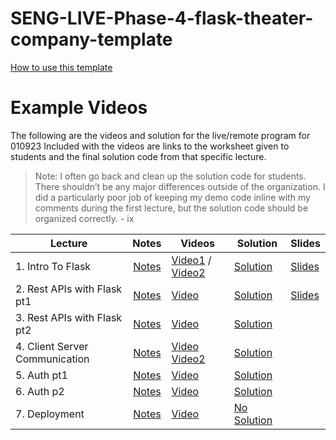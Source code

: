 # SENG-LIVE-Phase-4-flask-theater-company-template   
[How to use this template](https://github.com/learn-co-curriculum/Central-Lecture-Template-Repository-Process/wiki)

# Example Videos

The following are the videos and solution for the live/remote program for 010923
Included with the videos are links to the worksheet given to students and the final solution code from that specific lecture.   
> Note: I often go back and clean up the solution code for students. There shouldn’t be any major differences outside of the organization. I did a particularly poor job of keeping my demo code inline with my comments during the first lecture, but the solution code should be organized correctly.  - ix 


| Lecture                        |                                                          Notes                                                          | Videos                                                                                                        | Solution                                                                                                                          | Slides                                                                                                                                           |
| ------------------------------ | :---------------------------------------------------------------------------------------------------------------------: | ------------------------------------------------------------------------------------------------------------- | --------------------------------------------------------------------------------------------------------------------------------- | ------------------------------------------------------------------------------------------------------------------------------------------------ |
| 1. Intro To Flask              | [Notes](https://docs.google.com/document/d/1vYLMPgKqkaIcd_wbEBkVtYwBjfGav_7KV6J6S2r52DQ/edit#bookmark=kix.6nc1fnq77upi) | [Video1](https://www.youtube.com/watch?v=yqi5cegeJeA) / [Video2](https://www.youtube.com/watch?v=EUhh3oxnIts) | [Solution](https://github.com/learn-co-students/se-west-042224-Phase-4-flask-theater-company/tree/01_lantz_solution/01-intro-to-flask)                                | [Slides](https://raw.githack.com/learn-co-students/se-west-042224-Phase-4-flask-theater-company/main/01-intro-to-flask/assets/export/index.html) |
| 2. Rest APIs with Flask pt1    | [Notes](https://docs.google.com/document/d/1vYLMPgKqkaIcd_wbEBkVtYwBjfGav_7KV6J6S2r52DQ/edit#bookmark=kix.vn389t3axxgm) | [Video](https://vimeo.com/808098597)                                                                          | [Solution](https://github.com/learn-co-curriculum/SENG-LIVE-Phase-4-flask-010923/tree/02-solution/02-REST-API-Flask-pt1)          | [Slides](https://raw.githack.com/learn-co-students/se-west-042224-Phase-4-flask-theater-company/main/02-REST-API-Flask-pt1/assets/export/index.html) |
| 3. Rest APIs with Flask pt2    | [Notes](https://docs.google.com/document/d/1vYLMPgKqkaIcd_wbEBkVtYwBjfGav_7KV6J6S2r52DQ/edit#bookmark=kix.j5nclueteidq) | [Video](https://vimeo.com/808493208)                                                                          | [Solution](https://github.com/learn-co-curriculum/SENG-LIVE-Phase-4-flask-010923/tree/main/03-REST-API-Flask-pt2)                 |                                                                                                                                                  |
| 4. Client Server Communication | [Notes](https://docs.google.com/document/d/1vYLMPgKqkaIcd_wbEBkVtYwBjfGav_7KV6J6S2r52DQ/edit#bookmark=kix.15iol9bjtawr) | [Video](https://vimeo.com/808845609)   [Video2](https://vimeo.com/8088820579)                                 | [Solution](https://github.com/learn-co-curriculum/SENG-LIVE-Phase-4-flask-010923/tree/04-solution/04-client-server-communication) |                                                                                                                                                  |
| 5. Auth pt1                    | [Notes](https://docs.google.com/document/d/1QPxBsJi0XHnCY4HyyIooP0ST49nCHYgb3IV4-6N9ENY/edit#bookmark=kix.old7mtkt54cv) | [Video](https://vimeo.com/810703451)                                                                          | [Solution](https://github.com/learn-co-curriculum/SENG-LIVE-Phase-4-flask-010923/tree/05-solution)                                |                                                                                                                                                  |
| 6. Auth p2                     | [Notes](https://docs.google.com/document/d/1QPxBsJi0XHnCY4HyyIooP0ST49nCHYgb3IV4-6N9ENY/edit#bookmark=kix.nzg8psyuiiyr) | [Video](https://vimeo.com/811067768)                                                                          | [Solution](https://github.com/learn-co-curriculum/SENG-LIVE-Phase-4-flask-010923/tree/06-solution)                                |                                                                                                                                                  |
| 7. Deployment                  | [Notes](https://docs.google.com/document/d/1QPxBsJi0XHnCY4HyyIooP0ST49nCHYgb3IV4-6N9ENY/edit#bookmark=kix.21bjbcmorsmc) | [Video](https://vimeo.com/811444907)                                                                          | [No Solution](#)                                                                                                                  |                                                                                                                                                  |
